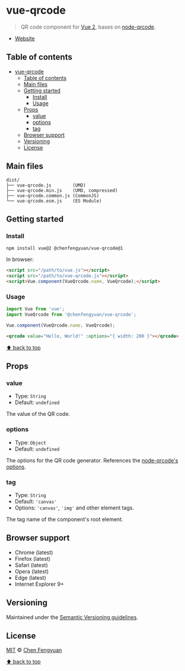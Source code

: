 # vue-qrcode

> QR code component for [Vue 2](https://v2.vuejs.org/), bases on [node-qrcode](https://github.com/soldair/node-qrcode).

- [Website](https://fengyuanchen.github.io/vue-qrcode)

## Table of contents

- [vue-qrcode](#vue-qrcode)
  - [Table of contents](#table-of-contents)
  - [Main files](#main-files)
  - [Getting started](#getting-started)
    - [Install](#install)
    - [Usage](#usage)
  - [Props](#props)
    - [value](#value)
    - [options](#options)
    - [tag](#tag)
  - [Browser support](#browser-support)
  - [Versioning](#versioning)
  - [License](#license)

## Main files

```text
dist/
├── vue-qrcode.js        (UMD)
├── vue-qrcode.min.js    (UMD, compressed)
├── vue-qrcode.common.js (CommonJS)
└── vue-qrcode.esm.js    (ES Module)
```

## Getting started

### Install

```shell
npm install vue@2 @chenfengyuan/vue-qrcode@1
```

In browser:

```html
<script src="/path/to/vue.js"></script>
<script src="/path/to/vue-qrcode.js"></script>
<script>Vue.component(VueQrcode.name, VueQrcode);</script>
```

### Usage

```js
import Vue from 'vue';
import VueQrcode from '@chenfengyuan/vue-qrcode';

Vue.component(VueQrcode.name, VueQrcode);
```

```html
<qrcode value="Hello, World!" :options="{ width: 200 }"></qrcode>
```

[⬆ back to top](#table-of-contents)

## Props

### value

- Type: `String`
- Default: `undefined`

The value of the QR code.

### options

- Type: `Object`
- Default: `undefined`

The options for the QR code generator. References the [node-qrcode's options](https://github.com/soldair/node-qrcode#qr-code-options).

### tag

- Type: `String`
- Default: `'canvas'`
- Options: `'canvas'`, `'img'` and other element tags.

The tag name of the component's root element.

## Browser support

- Chrome (latest)
- Firefox (latest)
- Safari (latest)
- Opera (latest)
- Edge (latest)
- Internet Explorer 9+

## Versioning

Maintained under the [Semantic Versioning guidelines](https://semver.org/).

## License

[MIT](https://opensource.org/licenses/MIT) © [Chen Fengyuan](https://chenfengyuan.com/)

[⬆ back to top](#table-of-contents)
